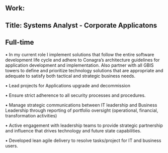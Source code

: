 ## Work:


**Title:** Systems Analyst - Corporate Applicatons
---
Full-time
---

• In my current role I implement solutions that follow the entire software development life cycle and adhere to Conagra’s architecture guidelines for application development and implementation. Also partner with all GBIS towers to define and prioritize technology solutions that are appropriate and adequate to satisfy both tactical and strategic business needs.

• Lead projects for Applications upgrade and decommission

• Ensure strict adherence to all security processes and procedures.

• Manage strategic communications between IT leadership and Business Leadership through reporting of portfolio oversight (operational, financial, transformation activities)

• Active engagement with leadership teams to provide strategic partnership and influence that drives technology and future state capabilities.

• Developed lean agile delivery to resolve tasks/project for IT and business users.
